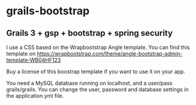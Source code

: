 # grails-bootstrap
## Grails 3 + gsp + bootstrap + spring security

I use a CSS based on the Wrapbootstrap Angle template. You can find this template on https://wrapbootstrap.com/theme/angle-bootstrap-admin-template-WB04HF123

Buy a license of this boostrap template if you want to use it on your app.

You need a MySQL database running on localhost, and a user/pass grails/grails. You can change the user, password and database settings in the application.yml file.





